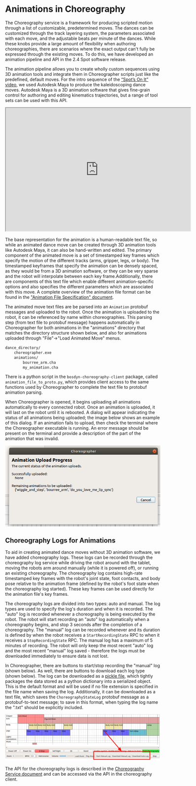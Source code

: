 <!--
Copyright (c) 2022 Boston Dynamics, Inc.  All rights reserved.

Downloading, reproducing, distributing or otherwise using the SDK Software
is subject to the terms and conditions of the Boston Dynamics Software
Development Kit License (20191101-BDSDK-SL).
-->


# Animations in Choreography

The Choreography service is a framework for producing scripted motion through a list of customizable, predetermined moves. The dances can be customized through the track layering system, the parameters associated with each move, and the adjustable beats per minute of the dances. While these knobs provide a large amount of flexibility when authoring choreographies, there are scenarios where the exact output can't fully be expressed through the existing moves. To do this, we have developed an animation pipeline and API in the 2.4 Spot software release.

The animation pipeline allows you to create wholly custom sequences using 3D animation tools and integrate them in Choreographer scripts just like the predefined, default moves. For the intro sequence of the [“Spot’s On It” video](https://www.youtube.com/watch?v=7atZfX85nd4), we used Autodesk Maya to produce the kaleidoscoping dance moves. Autodesk Maya is a 3D animation software that gives fine-grain control for authoring and editing kinematics trajectories, but a range of tool sets can be used with this API.

<iframe width="600" height="400" allow="autoplay"
src="https://www.youtube.com/embed/7atZfX85nd4">
</iframe>

The base representation for the animation is a human-readable text file, so while an animated dance move can be created through 3D animation tools like Autodesk Maya, it can also be hand-written and edited. The primary component of the animated move is a set of timestamped key frames which specify the motion of the different tracks (arms, gripper, legs, or body). The timestamped keyframes that specify the animation can be densely spaced, as they would be from a 3D animation software, or they can be very sparse and the robot will interpolate between each key frame.Additionally, there are components of this text file which enable different animation-specific options and also specifies the different parameters which are associated with this move. A complete overview of the animation file format can be found in the ["Animation File Specification" document](animation_file_specification.md).

The animated move text files are be parsed into an `Animation` protobuf messages and uploaded to the robot. Once the animation is uploaded to the robot, it can be referenced by name within choreographies. This parsing step (from text file to protobuf message) happens automatically in Choreographer for both animations in the "animations" directory that matches the directory structure shown below, and also for animations uploaded through "File"->"Load Animated Move" menus.

```
dance_directory/
	choreographer.exe
	animations/
		bourree_arm.cha
		my_animation.cha
```

There is a python script in the `bosdyn-choreography-client` package, called `animation_file_to_proto.py`, which provides client access to the same functions used by Choreographer to complete the text file to protobuf animation parsing.

When Choreographer is opened, it begins uploading all animations automatically to every connected robot. Once an animation is uploaded, it will last on the robot until it is rebooted. A dialog will appear indicating the status of all animations being uploaded; the image below shows an example of this dialog. If an animation fails to upload, then check the terminal where the Choreographer executable is running. An error message should be present on the terminal and provide a description of the part of the animation that was invalid.

![Animation Upload Dialog](images/animation_upload_dialog.png)

## Choreography Logs for Animations

To aid in creating animated dance moves without 3D animation software, we have added choreography logs. These logs can be recorded through the choreography log service while driving the robot around with the tablet, moving the robots arm around manually (while it is powered off), or running an existing choreography. The choreography log contains high-rate timestamped key frames with the robot's joint state, foot contacts, and body pose relative to the animation frame (defined by the robot's foot state when the choreography log started). These key frames can be used directly for the animation file's key frames.

The choreography logs are divided into two types: auto and manual. The log types are used to specify the log's duration and when it is recorded. The "auto" log is recorded whenever a choreography is being executed by the robot. The robot will start recording an "auto" log automatically when a choreography begins, and stop 3 seconds after the completion of a choreography. The "manual" log can be recorded whenever and its duration is defined by when the robot receives a `StartRecordingState` RPC to when it receives a `StopRecordingState` RPC. The manual log has a maximum of 5 minutes of recording. The robot will only keep the most recent "auto" log and the most recent "manual" log saved - therefore the logs must be downloaded immediately to ensure data is not lost.

In Choreographer, there are buttons to start/stop recording the "manual" log (shown below). As well, there are buttons to download each log type (shown below). The log can be downloaded as a [pickle file](https://docs.python.org/3/library/pickle.html), which tightly packages the data stored as a python dictionary into a serialized object. This is the default format and will be used if no file extension is specified in the file name when saving the log. Additionally, it can be downloaded as a text file, which saves the `ChoreographyStateLog` protobuf message as a protobuf-to-text message; to save in this format, when typing the log name the ".txt" should be explicitly included.

![Choreographer Log Buttons](images/log_buttons.png)

The API for the choreography logs is described in the [Choreography Service document](choreography_service.md) and can be accessed via the API in the choreography client.
